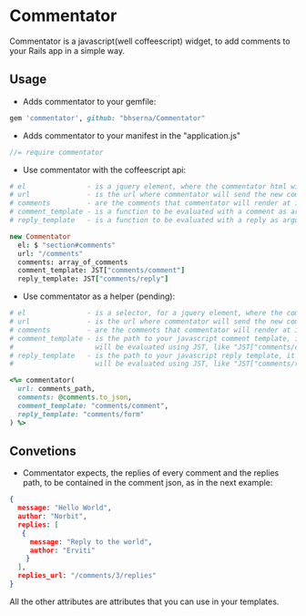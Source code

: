 # Commentator

Commentator is a javascript(well coffeescript) widget, to add comments
to your Rails app in a simple way.

## Usage

* Adds commentator to your gemfile:

```ruby
gem 'commentator', github: "bhserna/Commentator"
```

* Adds commentator to your manifest in the "application.js"

```javascript
//= require commentator
```

* Use commentator with the coffeescript api:

```coffeescript
# el               - is a jquery element, where the commentator html will be inserted.
# url              - is the url where commentator will send the new comments data.
# comments         - are the comments that commentator will render at initialization.
# comment_template - is a function to be evaluated with a comment as argument.
# reply_template   - is a function to be evaluated with a reply as argument.

new Commentator
  el: $ "section#comments" 
  url: "/comments"
  comments: array_of_comments
  comment_template: JST["comments/comment"]
  reply_template: JST["comments/reply"]
```

* Use commentator as a helper (pending):

```ruby
# el               - is a selector, for a jquery element, where the commentator html will be inserted.
# url              - is the url where commentator will send the new comments data.
# comments         - are the comments that commentator will render at initialization (in json).
# comment_template - is the path to your javascript comment template, it
#                    will be evaluated using JST, like "JST["comments/comment"]
# reply_template   - is the path to your javascript reply template, it
#                    will be evaluated using JST, like "JST["comments/reply"]

<%= commentator(
  url: comments_path,
  comments: @comments.to_json,
  comment_template: "comments/comment",
  reply_template: "comments/form"
) %>
```

## Convetions

* Commentator expects, the replies of every comment and the replies
  path, to be contained in the comment json, as in the next example:

```json
{
  message: "Hello World",
  author: "Norbit",
  replies: [
   { 
     message: "Reply to the world",
     author: "Erviti"
    }  
  ],
  replies_url: "/comments/3/replies"
}
```

All the other attributes are attributes that you can use in your
templates.
